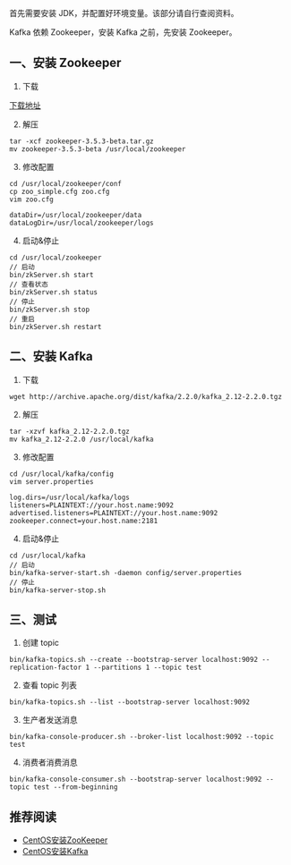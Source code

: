 首先需要安装 JDK，并配置好环境变量。该部分请自行查阅资料。

Kafka 依赖 Zookeeper，安装 Kafka 之前，先安装 Zookeeper。

## 一、安装 Zookeeper

1. 下载

[下载地址](http://archive.apache.org/dist/zookeeper/zookeeper-3.5.3-beta/)

2. 解压

```
tar -xcf zookeeper-3.5.3-beta.tar.gz
mv zookeeper-3.5.3-beta /usr/local/zookeeper
```

3. 修改配置
```
cd /usr/local/zookeeper/conf
cp zoo_simple.cfg zoo.cfg
vim zoo.cfg
```

```
dataDir=/usr/local/zookeeper/data
dataLogDir=/usr/local/zookeeper/logs
```

4. 启动&停止

```
cd /usr/local/zookeeper
// 启动
bin/zkServer.sh start
// 查看状态
bin/zkServer.sh status
// 停止
bin/zkServer.sh stop
// 重启
bin/zkServer.sh restart
```

## 二、安装 Kafka

1. 下载

```
wget http://archive.apache.org/dist/kafka/2.2.0/kafka_2.12-2.2.0.tgz
```

2. 解压

```
tar -xzvf kafka_2.12-2.2.0.tgz
mv kafka_2.12-2.2.0 /usr/local/kafka
```

3. 修改配置

```
cd /usr/local/kafka/config
vim server.properties
```

```
log.dirs=/usr/local/kafka/logs
listeners=PLAINTEXT://your.host.name:9092
advertised.listeners=PLAINTEXT://your.host.name:9092
zookeeper.connect=your.host.name:2181
```

4. 启动&停止

```
cd /usr/local/kafka
// 启动
bin/kafka-server-start.sh -daemon config/server.properties
// 停止
bin/kafka-server-stop.sh
```

## 三、测试

1. 创建 topic

```
bin/kafka-topics.sh --create --bootstrap-server localhost:9092 --replication-factor 1 --partitions 1 --topic test
```

2. 查看 topic 列表

```
bin/kafka-topics.sh --list --bootstrap-server localhost:9092
```

3. 生产者发送消息

```
bin/kafka-console-producer.sh --broker-list localhost:9092 --topic test
```

4. 消费者消费消息

```
bin/kafka-console-consumer.sh --bootstrap-server localhost:9092 --topic test --from-beginning
```

## 推荐阅读
* [CentOS安装ZooKeeper](https://juejin.cn/post/6844904106818011144)
* [CentOS安装Kafka](https://juejin.cn/post/6844904106826399752)
